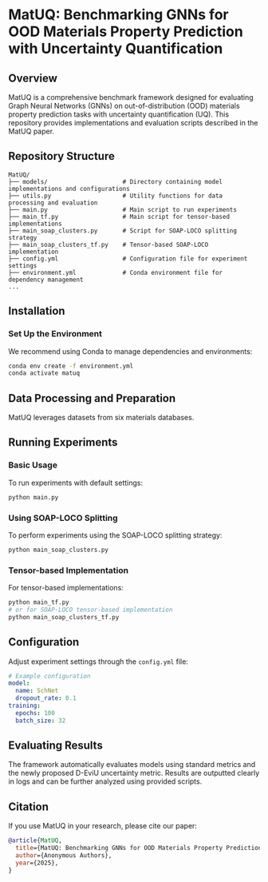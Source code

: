 # MatUQ: Benchmarking GNNs for OOD Materials Property Prediction with Uncertainty Quantification

## Overview
MatUQ is a comprehensive benchmark framework designed for evaluating Graph Neural Networks (GNNs) on out-of-distribution (OOD) materials property prediction tasks with uncertainty quantification (UQ). This repository provides implementations and evaluation scripts described in the MatUQ paper.

## Repository Structure
```
MatUQ/
├── models/                     # Directory containing model implementations and configurations
├── utils.py                    # Utility functions for data processing and evaluation
├── main.py                     # Main script to run experiments
├── main_tf.py                  # Main script for tensor-based implementations
├── main_soap_clusters.py       # Script for SOAP-LOCO splitting strategy
├── main_soap_clusters_tf.py    # Tensor-based SOAP-LOCO implementation
├── config.yml                  # Configuration file for experiment settings
├── environment.yml             # Conda environment file for dependency management
...
```

## Installation


### Set Up the Environment
We recommend using Conda to manage dependencies and environments:
```bash
conda env create -f environment.yml
conda activate matuq
```

## Data Processing and Preparation
MatUQ leverages datasets from six materials databases. 


## Running Experiments

### Basic Usage
To run experiments with default settings:
```bash
python main.py
```

### Using SOAP-LOCO Splitting
To perform experiments using the SOAP-LOCO splitting strategy:
```bash
python main_soap_clusters.py
```

### Tensor-based Implementation
For tensor-based implementations:
```bash
python main_tf.py
# or for SOAP-LOCO tensor-based implementation
python main_soap_clusters_tf.py
```

## Configuration
Adjust experiment settings through the `config.yml` file:
```yaml
# Example configuration
model:
  name: SchNet
  dropout_rate: 0.1
training:
  epochs: 100
  batch_size: 32
```

## Evaluating Results
The framework automatically evaluates models using standard metrics and the newly proposed D-EviU uncertainty metric. Results are outputted clearly in logs and can be further analyzed using provided scripts.

## Citation
If you use MatUQ in your research, please cite our paper:
```bibtex
@article{MatUQ,
  title={MatUQ: Benchmarking GNNs for OOD Materials Property Prediction with Uncertainty Quantification},
  author={Anonymous Authors},
  year={2025},
}
```
